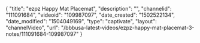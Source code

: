 {
    "title": "ezpz Happy Mat Placemat",
    "description": "",
    "channelid": "111091684",
    "videoid": "109987097",
    "date_created": "1502522134",
    "date_modified": "1504049169",
    "type": "captivate",
    "layout": "channelVideo",
    "url": "\/bbbusa-latest-videos\/ezpz-happy-mat-placemat-3-notes\/111091684-109987097"
}